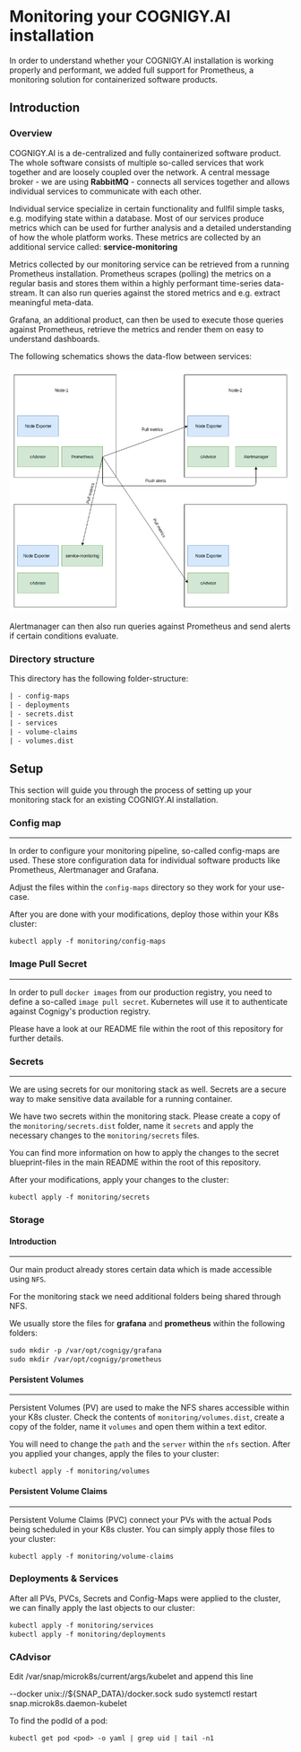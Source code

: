 # Monitoring your COGNIGY.AI installation
In order to understand whether your COGNIGY.AI installation is working properly and performant, we added full support for Prometheus, a monitoring solution for containerized software products.

## Introduction
### Overview
COGNIGY.AI is a de-centralized and fully containerized software product. The whole software consists of multiple so-called services that work together and are loosely coupled over the network. A central message broker - we are using **RabbitMQ** - connects all services together and allows individual services to communicate with each other.

Individual service specialize in certain functionality and fullfil simple tasks, e.g. modifying state within a database. Most of our services produce metrics which can be used for further analysis and a detailed understanding of how the whole platform works. These metrics are collected by an additional service called:
**service-monitoring**

Metrics collected by our monitoring service can be retrieved from a running Prometheus installation. Prometheus scrapes (polling) the metrics on a regular basis and stores them within a highly performant time-series data-stream. It can also run queries against the stored metrics and e.g. extract meaningful meta-data.

Grafana, an additional product, can then be used to execute those queries against Prometheus, retrieve the metrics and render them on easy to understand dashboards.

The following schematics shows the data-flow between services:

![](monitoring.png)

Alertmanager can then also run queries against Prometheus and send alerts if certain conditions evaluate.

### Directory structure
This directory has the following folder-structure:
```
| - config-maps
| - deployments
| - secrets.dist
| - services
| - volume-claims
| - volumes.dist
```

## Setup
This section will guide you through the process of setting up your monitoring stack for an existing COGNIGY.AI installation.

### Config map
---
In order to configure your monitoring pipeline, so-called config-maps are used. These store configuration data for individual software products like Prometheus, Alertmanager and Grafana.

Adjust the files within the ``config-maps`` directory so they work for your use-case.

After you are done with your modifications, deploy those within your K8s cluster:
```
kubectl apply -f monitoring/config-maps
```

### Image Pull Secret
---
In order to pull ``docker images`` from our production registry, you need to define a so-called ``image pull secret``. Kubernetes will use it to authenticate against Cognigy's production registry.

Please have a look at our README file within the root of this repository for further details.

### Secrets
---
We are using secrets for our monitoring stack as well. Secrets are a secure way to make sensitive data available for a running container.

We have two secrets within the monitoring stack. Please create a copy of the ``monitoring/secrets.dist`` folder, name it ``secrets`` and apply the necessary changes to the ``monitoring/secrets`` files.

You can find more information on how to apply the changes to the secret blueprint-files in the main README within the root of this repository.

After your modifications, apply your changes to the cluster:

```
kubectl apply -f monitoring/secrets
```

### Storage
#### Introduction
---
Our main product already stores certain data which is made accessible using ``NFS``.

For the monitoring stack we need additional folders being shared through NFS.

We usually store the files for **grafana** and **prometheus** within the following folders:
```
sudo mkdir -p /var/opt/cognigy/grafana
sudo mkdir /var/opt/cognigy/prometheus
```

#### Persistent Volumes
---
Persistent Volumes (PV) are used to make the NFS shares accessible within your K8s cluster. Check the contents of ``monitoring/volumes.dist``, create a copy of the folder, name it ``volumes`` and open them within a text editor.

You will need to change the ``path`` and the ``server`` within the ``nfs`` section. After you applied your changes, apply the files to your cluster:
```
kubectl apply -f monitoring/volumes
```

#### Persistent Volume Claims
---
Persistent Volume Claims (PVC) connect your PVs with the actual Pods being scheduled in your K8s cluster. You can simply apply those files to your cluster:
```
kubectl apply -f monitoring/volume-claims
```

### Deployments & Services
After all PVs, PVCs, Secrets and Config-Maps were applied to the cluster, we can finally apply the last objects to our cluster:
```
kubectl apply -f monitoring/services
kubectl apply -f monitoring/deployments
```

### CAdvisor
Edit /var/snap/microk8s/current/args/kubelet and append this line

--docker unix://${SNAP_DATA}/docker.sock
sudo systemctl restart snap.microk8s.daemon-kubelet

To find the podId of a pod:

```
kubectl get pod <pod> -o yaml | grep uid | tail -n1
```